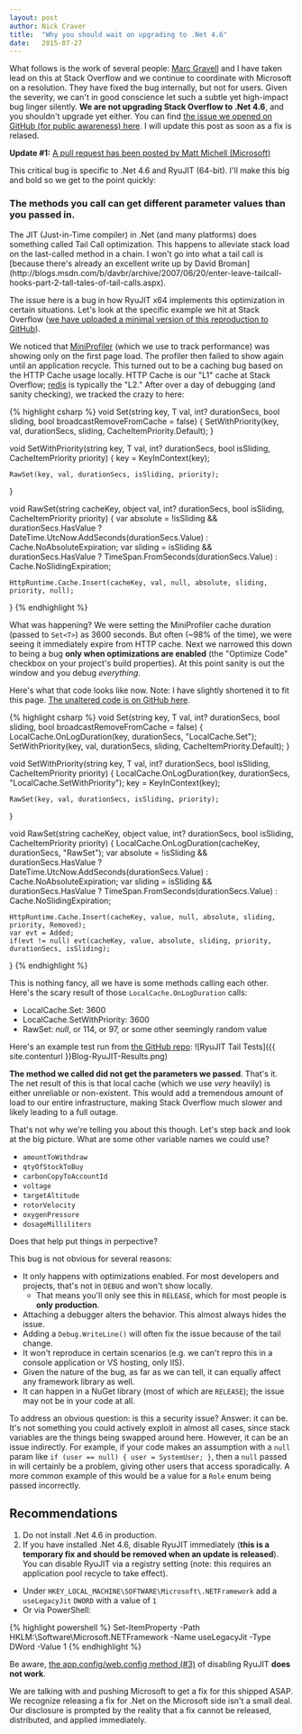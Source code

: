```yaml
---
layout: post
author: Nick Craver
title:  "Why you should wait on upgrading to .Net 4.6"
date:   2015-07-27
---
```

What follows is the work of several people: [Marc Gravell](http://blog.marcgravell.com/) and I have taken lead on this at Stack Overflow and we continue to coordinate with Microsoft on a resolution. They have fixed the bug internally, but not for users. Given the severity, we can't in good conscience let such a subtle yet high-impact bug linger silently. **We are not upgrading Stack Overflow to .Net 4.6**, and you shouldn't upgrade yet either. You can find [the issue we opened on GitHub (for public awareness) here](https://github.com/dotnet/coreclr/issues/1296). I will update this post as soon as a fix is relased.

**Update #1:** [A pull request has been posted by Matt Michell (Microsoft)](https://github.com/dotnet/coreclr/pull/1298)

This critical bug is specific to .Net 4.6 and RyuJIT (64-bit). I'll make this big and bold so we get to the point quickly:  

### The methods you call can get different parameter values than you passed in.  
<p></p>
The JIT (Just-in-Time compiler) in .Net (and many platforms) does something called Tail Call optimization. This happens to alleviate stack load on the last-called method in a chain. I won't go into what a tail call is [because there's already an excellent write up by David Broman](http://blogs.msdn.com/b/davbr/archive/2007/06/20/enter-leave-tailcall-hooks-part-2-tall-tales-of-tail-calls.aspx).

The issue here is a bug in how RyuJIT x64 implements this optimization in certain situations. Let's look at the specific example we hit at Stack Overflow ([we have uploaded a minimal version of this reproduction to GitHub](https://github.com/StackExchange/RyuJIT-TailCallBug)).

We noticed that [MiniProfiler](http://miniprofiler.com/) (which we use to track performance) was showing only on the first page load. The profiler then failed to show again until an application recycle. This turned out to be a caching bug based on the HTTP Cache usage locally. HTTP Cache is our "L1" cache at Stack Overflow; [redis](http://redis.io/) is typically the "L2." After over a day of debugging (and sanity checking), we tracked the crazy to here:

{% highlight csharp %}
void Set<T>(string key, T val, int? durationSecs, bool sliding, bool broadcastRemoveFromCache = false)
{
    SetWithPriority<T>(key, val, durationSecs, sliding, CacheItemPriority.Default);
}

void SetWithPriority<T>(string key, T val, int? durationSecs, bool isSliding, CacheItemPriority priority)
{
    key = KeyInContext(key);

    RawSet(key, val, durationSecs, isSliding, priority);
}

void RawSet(string cacheKey, object val, int? durationSecs, bool isSliding, CacheItemPriority priority)
{
    var absolute = !isSliding && durationSecs.HasValue 
                   ? DateTime.UtcNow.AddSeconds(durationSecs.Value) 
                   : Cache.NoAbsoluteExpiration;
    var sliding = isSliding && durationSecs.HasValue 
                  ? TimeSpan.FromSeconds(durationSecs.Value) 
                  : Cache.NoSlidingExpiration;

    HttpRuntime.Cache.Insert(cacheKey, val, null, absolute, sliding, priority, null);
}
{% endhighlight %}

What was happening? We were setting the MiniProfiler cache duration (passed to `Set<T>`) as 3600 seconds. But often (~98% of the time), we were seeing it immediately expire from HTTP cache. Next we narrowed this down to being a bug **only when optimizations are enabled** (the "Optimize Code" checkbox on your project's build properties). At this point sanity is out the window and you debug *everything*.

Here's what that code looks like now. Note: I have slightly shortened it to fit this page. [The unaltered code is on GitHub here](https://github.com/StackExchange/RyuJIT-TailCallBug/blob/master/StackRedis/Caches.Local.cs#L403).


{% highlight csharp %}
void Set<T>(string key, T val, int? durationSecs, bool sliding, bool broadcastRemoveFromCache = false)
{
    LocalCache.OnLogDuration(key, durationSecs, "LocalCache.Set");
    SetWithPriority<T>(key, val, durationSecs, sliding, CacheItemPriority.Default);
}

void SetWithPriority<T>(string key, T val, int? durationSecs, bool isSliding, CacheItemPriority priority)
{
    LocalCache.OnLogDuration(key, durationSecs, "LocalCache.SetWithPriority");
    key = KeyInContext(key);

    RawSet(key, val, durationSecs, isSliding, priority);
}

void RawSet(string cacheKey, object value, int? durationSecs, bool isSliding, CacheItemPriority priority)
{
    LocalCache.OnLogDuration(cacheKey, durationSecs, "RawSet");
    var absolute = !isSliding && durationSecs.HasValue 
                   ? DateTime.UtcNow.AddSeconds(durationSecs.Value) 
                   : Cache.NoAbsoluteExpiration;
    var sliding = isSliding && durationSecs.HasValue 
                  ? TimeSpan.FromSeconds(durationSecs.Value) 
                  : Cache.NoSlidingExpiration;

    HttpRuntime.Cache.Insert(cacheKey, value, null, absolute, sliding, priority, Removed);
    var evt = Added;
    if(evt != null) evt(cacheKey, value, absolute, sliding, priority, durationSecs, isSliding);
}
{% endhighlight %}

This is nothing fancy, all we have is some methods calling each other. Here's the scary result of those `LocalCache.OnLogDuration` calls:

 - LocalCache.Set: 3600
 - LocalCache.SetWithPriority: 3600
 - RawSet: *null*, or 114, or 97, or some other seemingly random value
 
 Here's an example test run from [the GitHub repo](https://github.com/StackExchange/RyuJIT-TailCallBug):
 ![RyuJIT Tail Tests]({{ site.contenturl }}Blog-RyuJIT-Results.png)
 
 **The method we called did not get the parameters we passed**. That's it. The net result of this is that local cache (which we use *very* heavily) is either unreliable or non-existent. This would add a tremendous amount of load to our entire infrastructure, making Stack Overflow much slower and likely leading to a full outage.
 
 That's not why we're telling you about this though. Let's step back and look at the big picture. What are some other variable names we could use?
 
 - `amountToWithdraw`
 - `qtyOfStockToBuy`
 - `carbonCopyToAccountId`
 - `voltage`
 - `targetAltitude`
 - `rotorVelocity`
 - `oxygenPressure`
 - `dosageMilliliters`
 
 Does that help put things in perpective?
 
 This bug is not obvious for several reasons:  
 
  - It only happens with optimizations enabled. For most developers and projects, that's not in `DEBUG` and won't show locally. 
    - That means you'll only see this in `RELEASE`, which for most people is **only production**. 
  - Attaching a debugger alters the behavior. This almost always hides the issue.
  - Adding a `Debug.WriteLine()` will often fix the issue because of the tail change.
  - It won't reproduce in certain scenarios (e.g. we can't repro this in a console application or VS hosting, only IIS).
  - Given the nature of the bug, as far as we can tell, it can equally affect any framework library as well.
  - It can happen in a NuGet library (most of which are `RELEASE`); the issue may not be in your code at all.
  
To address an obvious question: is this a security issue? Answer: it can be. It's not something you could actively exploit in almost all cases, since stack variables are the things being swapped around here. However, it can be an issue indirectly. For example, if your code makes an assumption with a `null` param like `if (user == null) { user = SystemUser; }`, then a `null` passed in will certainly be a problem, giving other users that access sporadically. A more common example of this would be a value for a `Role` enum being passed incorrectly.

## Recommendations
1. Do not install .Net 4.6 in production.
2. If you have installed .Net 4.6, disable RyuJIT immediately (**this is a temporary fix and should be removed when an update is released**). You can disable RyuJIT via a registry setting (note: this requires an application pool recycle to take effect).
 - Under `HKEY_LOCAL_MACHINE\SOFTWARE\Microsoft\.NETFramework` add a `useLegacyJit` `DWORD` with a value of `1`
 - Or via PowerShell:  
 
{% highlight powershell %}
Set-ItemProperty -Path HKLM:\Software\Microsoft\.NETFramework -Name useLegacyJit -Type DWord -Value 1
{% endhighlight %}

Be aware, [the app.config/web.config method (#3)](https://github.com/Microsoft/dotnet/blob/master/docs/testing-with-ryujit.md) of disabling RyuJIT **does not work**.

We are talking with and pushing Microsoft to get a fix for this shipped ASAP. We recognize releasing a fix for .Net on the Microsoft side isn't a small deal. Our disclosure is prompted by the reality that a fix cannot be released, distributed, and applied immediately.


